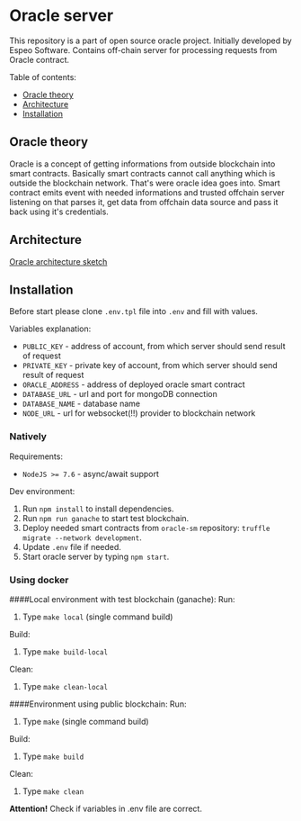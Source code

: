 # Oracle server

This repository is a part of open source oracle project. Initially developed by Espeo Software. 
Contains off-chain server for processing requests from Oracle contract.

Table of contents:
- [Oracle theory](#oracle-theory)
- [Architecture](#architecture)
- [Installation](#installation)

## Oracle theory
Oracle is a concept of getting informations from outside blockchain into smart contracts. Basically smart contracts cannot call anything which is outside the blockchain network. That's were oracle idea goes into. Smart contract emits event with needed informations and trusted offchain server listening on that parses it, get data from offchain data source and pass it back using it's credentials.

## Architecture
[Oracle architecture sketch](images/OracleArchitecture.png) 

## Installation

Before start please clone `.env.tpl` file into `.env` and fill with values.

Variables explanation:
- `PUBLIC_KEY` - address of account, from which server should send result of request
- `PRIVATE_KEY` - private key of account, from which server should send result of request
- `ORACLE_ADDRESS` - address of deployed oracle smart contract
- `DATABASE_URL` - url and port for mongoDB connection
- `DATABASE_NAME` - database name
- `NODE_URL` - url for websocket(!!) provider to blockchain network

### Natively

Requirements:
- `NodeJS >= 7.6` - async/await support

Dev environment:
1. Run `npm install` to install dependencies.
2. Run `npm run ganache` to start test blockchain.
3. Deploy needed smart contracts from `oracle-sm` repository: `truffle migrate --network development`.
4. Update `.env` file if needed.
5. Start oracle server by typing `npm start`.

### Using docker

####Local environment with test blockchain (ganache):
Run:
1. Type `make local` (single command build)

Build:
1. Type `make build-local`

Clean:
1. Type `make clean-local`

####Environment using public blockchain:
Run:
1. Type `make` (single command build)

Build:
1. Type `make build`

Clean:
1. Type `make clean`

**Attention!** Check if variables in .env file are correct.
